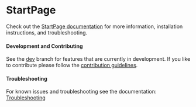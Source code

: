 # StartPage
Check out the [StartPage documentation](https://github.com/IT4smart/StartPage/wiki) for more information, installation instructions, and troubleshooting.

#### Development and Contributing
See the [dev](https://github.com/IT4smart/StartPage/tree/dev) branch for features that are currently in development.
If you like to contribute please follow the [contribution guidelines](http://devbase.it4s.eu:3000/IT4S/StartPage/wiki/Contribution-Model-and-Development).


#### Troubleshooting
For known issues and troubleshooting see the documentation: [Troubleshooting](https://github.com/IT4smart/StartPage/issues)
